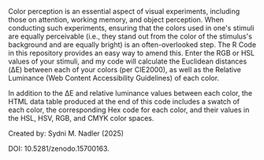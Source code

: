 Color perception is an essential aspect of visual experiments, including those on attention, working memory, and object perception. When conducting such experiments, ensuring that the colors used in one's stimuli are equally perceivable (i.e., they stand out from the color of the stimulus's background and are equally bright) is an often-overlooked step. The R Code in this repository provides an easy way to amend this. Enter the RGB or HSL values of your stimuli, and my code will calculate the Euclidean distances (ΔE) between each of your colors (per CIE2000), as well as the Relative Luminance (Web Content Accessibility Guidelines) of each color. 


In addition to the ΔE and relative luminance values between each color, the HTML data table produced at the end of this code includes a swatch of each color, the corresponding Hex code for each color, and their values in the HSL, HSV, RGB, and CMYK color spaces. 

Created by: Sydni M. Nadler (2025)

DOI: 10.5281/zenodo.15700163.
